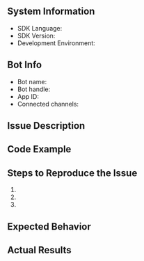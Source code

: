 ## System Information
* SDK Language: <!-- .NET or Node.js? -->
* SDK Version: <!-- SDK version? -->
* Development Environment: <!-- localhost, Auzure Bot Service, App Service, other -->

## Bot Info <!-- As registered in the Bot Developer Portal at https://dev.botframework.com -->
* Bot name: 
* Bot handle: 
* App ID: 
* Connected channels: <!-- Skype, Slack, MS Teams, etc. -->

## Issue Description
<!-- Describe your issue, question, or feature request -->

## Code Example
<!-- Share the bot code that causes the problem. The complete working bot is best. -->

## Steps to Reproduce the Issue
1.
2.
3.

## Expected Behavior
<!-- What you expected to happen. -->

## Actual Results
<!-- What actually happened. Please give examples and support it with screenshots, copied output or error messages. -->
